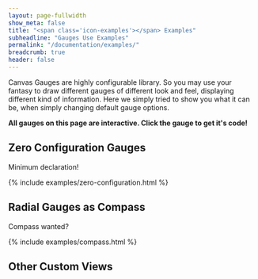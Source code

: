 ```yaml
---
layout: page-fullwidth
show_meta: false
title: "<span class='icon-examples'></span> Examples"
subheadline: "Gauges Use Examples"
permalink: "/documentation/examples/"
breadcrumb: true
header: false
---
```

<script src="https://cdn.rawgit.com/google/code-prettify/master/loader/run_prettify.js"></script>
<script src="/assets/js/jquery-3.1.0.min.js"></script>
<script src="/assets/js/gauge.min.js"></script>
<style>
.example { min-height: 200px }
.example canvas { cursor: pointer; cursor:hand }
</style>
<script>
function showCode(canvas) {
    let code = canvas.parentNode.getElementsByTagName('pre')[0];
    code.style.top = (window.innerHeight - code.offsetHeight) / 2 + 'px';
    code.style.left = (window.innerWidth - code.offsetWidth) / 2 + 'px';
    code.style.visibility = 'visible';
}
</script>

Canvas Gauges are highly configurable library. So you may use your fantasy to draw different gauges of different look and feel, displaying different kind of information. Here we simply tried to show you what it can be, when simply changing default gauge options.

**All gauges on this page are interactive. Click the gauge to get it's code!**

## Zero Configuration Gauges

Minimum declaration!

{% include examples/zero-configuration.html %}

## Radial Gauges as Compass

Compass wanted?

{% include examples/compass.html %}


## Other Custom Views

<script src="/assets/js/code-sample.js"></script>
